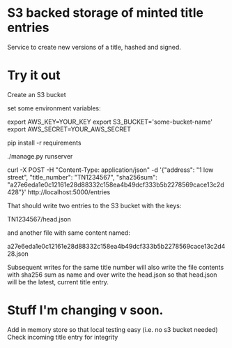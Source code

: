 
# S3 backed storage of minted title entries

Service to create new versions of a title, hashed and signed.

# Try it out

Create an S3 bucket

set some environment variables:

export AWS_KEY=YOUR_KEY
export S3_BUCKET='some-bucket-name'
export AWS_SECRET=YOUR_AWS_SECRET

pip install -r requirements

 ./manage.py runserver

curl -X POST -H "Content-Type: application/json" -d '{"address": "1 low street", "title_number": "TN1234567", "sha256sum":  "a27e6eda1e0c12161e28d88332c158ea4b49dcf333b5b2278569cace13c2d428"}' http://localhost:5000/entries

That should write two entries to the S3 bucket with the keys:

TN1234567/head.json

and another file with same content named:

a27e6eda1e0c12161e28d88332c158ea4b49dcf333b5b2278569cace13c2d428.json

Subsequent writes for the same title number will  also write the file contents with sha256 sum as name and over write the head.json so that head.json will be the latest,
current title entry.

# Stuff I'm changing v soon.

Add in memory store so that local testing easy (i.e. no s3 bucket needed)
Check incoming title entry for integrity
